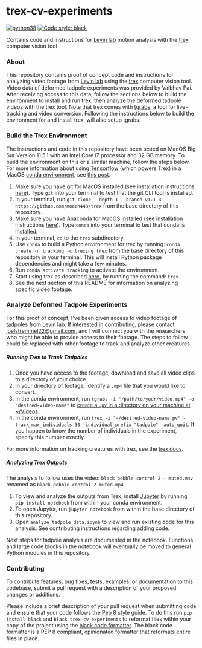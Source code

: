# trex-cv-experiments

[![python38](https://img.shields.io/badge/python-3-orange.svg)]()
[![Code style: black](https://img.shields.io/badge/code%20style-black-000000.svg)](https://github.com/psf/black)

Contains code and instructions for [Levin lab](https://ase.tufts.edu/biology/labs/levin/) motion analysis with the [trex](https://github.com/mooch443/trex) computer vision tool

### About

This repository contains proof of concept code and instructions for analyzing video footage from [Levin lab](https://ase.tufts.edu/biology/labs/levin/) using the [trex](https://github.com/mooch443/trex) computer vision tool.  Video data of deformed tadpole experiments was provided by Vaibhav Pai.  After receiving access to this data, follow the sections below to build the environment to install and run trex, then analyze the deformed tadpole videos with the trex tool.  Note that trex comes with [tgrabs](https://trex.run/docs/parameters_tgrabs.html), a tool for live-tracking and video conversion.  Following the instructions below to build the environment for and install trex, will also setup tgrabs.

### Build the Trex Environment

The instructions and code in this repository have been tested on MacOS Big Sur Version 11.5.1 with an Intel Core i7 processor and 32 GB memory.  To build the environment on this or a similar machine, follow the steps below.  For more information about using [Tensorflow](https://github.com/tensorflow/tensorflow) (which powers Trex) in a MacOS [conda environment](https://conda.io/projects/conda/en/latest/user-guide/tasks/manage-environments.html#activating-an-environment), see [this post](https://github.com/apple/tensorflow_macos/issues/153).

1. Make sure you have git for MacOS installed (see installation instructions [here](https://github.com/git-guides/install-git)).  Type `git` into your terminal to test that the git CLI tool is installed.
2. In your terminal, run `git clone --depth 1 --branch v1.1.3 https://github.com/mooch443/trex` from the base directory of this repository.
3. Make sure you have Anaconda for MacOS installed (see installation instructions [here](https://www.anaconda.com/products/individual)).  Type `conda` into your terminal to test that conda is installed.
4. In your terminal, `cd` to the `trex` subdirectory.
5. Use `conda` to build a Python environment for trex by running: `conda create -n tracking -c trexing trex` from the base directory of this repository in your terminal.  This will install Python package dependencies and might take a few minutes.
6. Run `conda activate tracking` to activate the environment.
7. Start using trex as described [here](https://trex.run/docs/run.html), by running the command: `trex`.
8. See the next section of this README for information on analyzing specific video footage.

### Analyze Deformed Tadpole Experiments

For this proof of concept, I've been given access to video footage of tadpoles from Levin lab.  If interested in contributing, please contact joelstremmel22@gmail.com, and I will connect you with the researchers who might be able to provide access to their footage.  The steps to follow could be replaced with other footage to track and analyze other creatures.

##### Running Trex to Track Tadpoles

1. Once you have access to the footage, download and save all video clips to a directory of your choice.
2. In your directory of footage, identify a `.mp4` file that you would like to convert.
3. In the conda environment, run `tgrabs -i "/path/to/your/video.mp4" -o "desired-video-name"` to [create a `.pv` in a directory on your machine at ~/Videos](https://github.com/mooch443/trex#usage).
4. In the conda environment, run `trex -i "~/desired-video-name.pv" -track_max_individuals 30 -individual_prefix "tadpole" -auto_quit`.  If you happen to know the number of individuals in the experiment, specify this number exactly.

For more information on tracking creatures with trex, see the [trex docs](https://trex.run/docs/).

##### Analyzing Trex Outputs

The analysis to follow uses the video: `black pebble control 2 - muted.m4v` renamed as `black-pebble-control-2-muted.mp4`.

1. To view and analyze the outputs from Trex, install [Jupyter](https://jupyter.org/) by running `pip install notebook` from within your conda environment.
2. To open Jupyter, run `jupyter notebook` from within the base directory of this repository.
3. Open `analyze_tadpole_data.ipynb` to view and run existing code for this analysis.  See contributing instructions regarding adding code.

Next steps for tadpole analysis are documented in the notebook.  Functions and large code blocks in the notebook will eventually be moved to general Python modules in this repository.

### Contributing

To contribute features, bug fixes, tests, examples, or documentation to this codebase, submit a pull request with a description of your proposed changes or additions.

Please include a brief description of your pull request when submitting code and ensure that your code follows the [Pep 8](https://www.python.org/dev/peps/pep-0008/) style guide.  To do this run `pip install black` and `black trex-cv-experiments` to reformat files within your copy of the project using the [black code formatter](https://github.com/psf/black).  The black code formatter is a PEP 8 compliant, opinionated formatter that reformats entire files in place.
